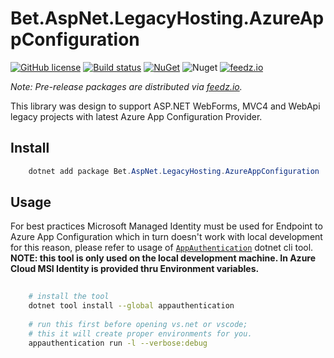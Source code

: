 # Bet.AspNet.LegacyHosting.AzureAppConfiguration

[![GitHub license](https://img.shields.io/badge/license-MIT-blue.svg?style=flat-square)](https://raw.githubusercontent.com/kdcllc/Bet.Extensions.Legacy/master/LICENSE)
[![Build status](https://ci.appveyor.com/api/projects/status/fib71kajo91ygfrp?svg=true)](https://ci.appveyor.com/project/kdcllc/bet-extensions-legacy)
[![NuGet](https://img.shields.io/nuget/v/Bet.AspNet.LegacyHosting.AzureAppConfiguration.svg)](https://www.nuget.org/packages?q=Bet.AspNet.LegacyHosting.AzureAppConfiguration)
![Nuget](https://img.shields.io/nuget/dt/Bet.AspNet.LegacyHosting.AzureAppConfiguration)
[![feedz.io](https://img.shields.io/badge/endpoint.svg?url=https://f.feedz.io/kdcllc/kdcllc/shield/Bet.AspNet.LegacyHosting.AzureAppConfiguration/latest)](https://f.feedz.io/kdcllc/kdcllc/packages/Bet.AspNet.LegacyHosting.AzureAppConfiguration/latest/download)

*Note: Pre-release packages are distributed via [feedz.io](https://f.feedz.io/kdcllc/kdcllc/nuget/index.json).*

This library was design to support ASP.NET WebForms, MVC4 and WebApi legacy projects with latest Azure App Configuration Provider.

## Install

```csharp
    dotnet add package Bet.AspNet.LegacyHosting.AzureAppConfiguration
```

## Usage

For best practices Microsoft Managed Identity must be used for Endpoint to Azure App Configuration which in turn doesn't work with local development for this reason, please refer to usage of [`AppAuthentication`](https://github.com/kdcllc/AppAuthentication) dotnet cli tool.
**NOTE: this tool is only used on the local development machine. In Azure Cloud MSI Identity is provided thru Environment variables.**
```bash
    
    # install the tool
    dotnet tool install --global appauthentication
    
    # run this first before opening vs.net or vscode; 
    # this it will create proper environments for you.
    appauthentication run -l --verbose:debug
```


